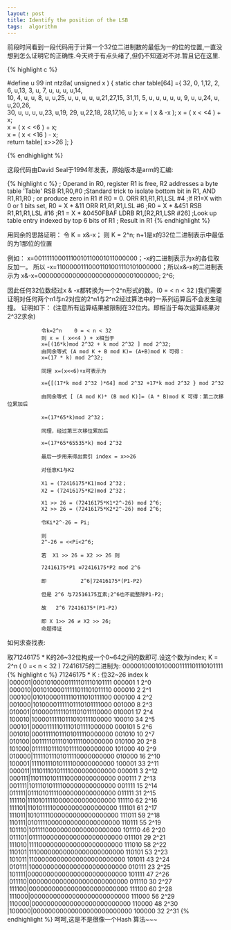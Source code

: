 ```yaml
---
layout: post
title: Identify the position of the LSB 
tags:  algorithm
---
```


前段时间看到一段代码用于计算一个32位二进制数的最低为一的位的位置,一直没想到怎么证明它的正确性.今天终于有点头绪了,但仍不知道对不对.暂且记在这里.

{% highlight c %}

#define    u      99
int ntz8a( unsigned x )
{
static char table[64] ={
      32, 0, 1,12,  2, 6, u,13, 3, u, 7, u,  u, u, u,14,  
      10, 4, u, u,  8, u, u,25,  u, u, u, u,  u,21,27,15,
      31,11, 5, u,  u, u, u, u,  9, u, u,24,  u, u,20,26,  
      30, u, u, u,  u,23, u,19, 29, u,22,18, 28,17,16, u
                      };
    x = ( x & -x );
    x = ( x < <4 ) + x;    
    x = ( x < <6 ) + x;                                  
    x = ( x < <16 ) - x;                                
    return table[ x>>26 ];
}

{% endhighlight %}

这段代码由David Seal于1994年发表，原始版本是arm的汇编:

{% highlight c %}
  ; Operand in R0, register R1 is free, R2 addresses a byte table 'Table' 
    RSB    R1,R0,#0            ;Standard trick to isolate bottom bit in R1, 
    AND    R1,R1,R0            ; or produce zero in R1 if R0 = 0. 
    ORR    R1,R1,R1,LSL #4    ;If R1=X with 0 or 1 bits set, R0 = X * &11 
    ORR    R1,R1,R1,LSL #6    ;R0 = X * &451 
    RSB    R1,R1,R1,LSL #16    ;R1 = X * &0450FBAF 
    LDRB    R1,[R2,R1,LSR #26]  ;Look up table entry indexed by top 6 bits of R1 
  ; Result in R1
{% endhighlight %}

用同余的思路证明：
令 K = x&-x；  则 K = 2^n;   n+1是x的32位二进制表示中最低的为1那位的位置

例如：   x=00111110001110010110001011000000；-x的二进制表示为x的各位取反加一。
所以    -x=11000001110001101001110101000000；所以x&-x的二进制表示为
      x&-x=00000000000000000000000001000000;  2^6;
      
因此任何32位数经过x & -x都转换为一个2^n形式的数。\(0 = < n < 32 \)我们需要证明对任何两个n1与n2对应的2^n1与2^n2经过算法中的一系列运算后不会发生碰撞。
证明如下：  \(注意所有运算结果被限制在32位内。即相当于每次运算结果对2^32求余\)

               令k=2^n    0 = < n < 32
               则 x = ( x<<4 ) + x相当于
               x=[(16*k)mod 2^32 + k mod 2^32 ] mod 2^32;
               由同余等式 (A mod K + B mod K)= (A+B)mod K 可得：
               x=(17 * k) mod 2^32;
               
               同理 x=(x<<6)+x可表示为
               
               x={[(17*k mod 2^32 )*64] mod 2^32 +17*k mod 2^32 } mod 2^32
               
               由同余等式 [ (A mod K)* (B mod K)]= (A * B)mod K 可得：第二次移位累加后
               
               x=(17*65*k)mod 2^32；
               
               同理，经过第三次移位累加后
               
               x=(17*65*65535*k) mod 2^32
              
               最后一步用来得出索引 index = x>>26
               
               对任意K1与K2
               
               X1 = (72416175*K1)mod 2^32；
               X2 = (72416175*K2)mod 2^32；
               
               X1 >> 26 = (72416175*K1*2^-26) mod 2^6; 
               X2 >> 26 = (72416175*K2*2^-26) mod 2^6;
              
               令Ki*2^-26 = Pi;
               
               则 
               2^-26 = <<Pi<2^6;
               
               若  X1 >> 26 = X2 >> 26 则
               
               72416175*P1 ≡72416175*P2 mod 2^6
               
               即           2^6|72416175*(P1-P2)
               
               但是 2^6 与72516175互素;2^6也不能整除P1-P2;
               
               故   2^6 72416175*(P1-P2)
               
               即 X 1>> 26 ≠ X2 >> 26;
               命题得证
             
如何求查找表:

取71246175 * K的26~32位构成一个0~64之间的数即可.设这个数为index; K = 2^n ( 0 =< n < 32 )
72416175的二进制为: 00000100010100001111101110101111
{% highlight c %}
71246175  *  K :                                  位32~26      index    k
|000001|00010100001111101110101111                 000001        1      2^0
|000010|00101000011111011101011110                 000010        2      2^1
|000100|01010000111110111010111100                 000100        4      2^2
|001000|10100001111101110101111000                 001000        8      2^3
|010001|01000011111011101011110000                 010001        17     2^4
|100010|10000111110111010111100000                 100010        34     2^5
|000101|00001111101110101111000000                 000101        5      2^6
|001010|00011111011101011110000000                 001010        10     2^7
|010100|00111110111010111100000000                 010100        20     2^8
|101000|01111101110101111000000000                 101000        40     2^9
|010000|11111011101011110000000000                 010000        16     2^10
|100001|11110111010111100000000000                 100001        33     2^11
|000011|11101110101111000000000000                 000011        3      2^12
|000111|11011101011110000000000000                 000111        7      2^13
|001111|10111010111100000000000000                 001111        15     2^14
|011111|01110101111000000000000000                 011111        31     2^15
|111110|11101011110000000000000000                 111110        62     2^16
|111101|11010111100000000000000000                 111101        61     2^17
|111011|10101111000000000000000000                 111011        59     2^18
|110111|01011110000000000000000000                 110111        55     2^19
|101110|10111100000000000000000000                 101110        46     2^20
|011101|01111000000000000000000000                 011101        29     2^21  
|111010|11110000000000000000000000                 111010        58     2^22
|110101|11100000000000000000000000                 110101        53     2^23
|101011|11000000000000000000000000                 101011        43     2^24
|010111|10000000000000000000000000                 010111        23     2^25
|101111|00000000000000000000000000                 101111        47     2^26
|011110|00000000000000000000000000                 011110        30     2^27
|111100|00000000000000000000000000                 111100        60     2^28
|111000|00000000000000000000000000                 111000        56     2^29
|110000|00000000000000000000000000                 110000        48     2^30
|100000|00000000000000000000000000                 100000        32     2^31
{% endhighlight %}
呵呵,这是不是很像一个Hash 算法~~~ 
